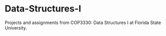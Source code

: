 # Data-Structures-I
Projects and assignments from COP3330: Data Structures I at Florida State University.
